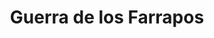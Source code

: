 ﻿---
title: "Guerra de los Farrapos"
permalink: periodes_796.html
layout: periode
dataInici: 1835-09-19
dataFi: 1845-03-01
sidebar: periodes
pares:
  - 315:
    title: "Era de las Revoluciones"
    dataInici: "(1775)"
    dataFi: "(1848)"

fills:
jocsPrincipals:
  - title: "Farrapos"
    bggId: 96440
    dataInici: 
    dataFi: 

jocsEscenaris:
jocsEpoca:
jocsEpocaEscenaris:
---
